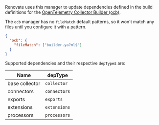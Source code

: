Renovate uses this manager to update dependencies defined in the build definitions for the [OpenTelemetry Collector Builder (ocb)](https://github.com/open-telemetry/opentelemetry-collector/tree/main/cmd/builder).

The `ocb` manager has no `fileMatch` default patterns, so it won't match any files until you configure it with a pattern.

```json title="If your builder files are named like foo-builder.yml or builder.yaml"
{
  "ocb": {
    "fileMatch": ["builder.ya?ml$"]
  }
}
```

Supported dependencies and their respective `depType`s are:

| Name           | depType      |
| -------------- | ------------ |
| base collector | `collector`  |
| connectors     | `connectors` |
| exports        | `exports`    |
| extensions     | `extensions` |
| processors     | `processors` |
